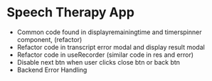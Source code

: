 # Speech Therapy App

- Common code found in displayremainingtime and timerspinner component, (refactor)
- Refactor code in transcript error modal and display result modal 
- Refactor code in useRecorder (similar code in res and error)
- Disable next btn when user clicks close btn or back btn 
- Backend Error Handling 
